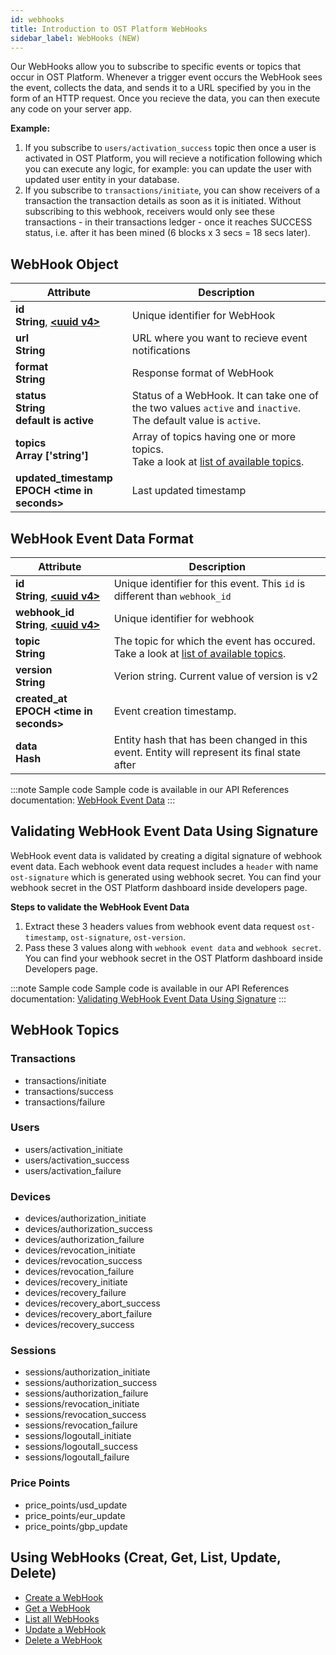 ```yaml
---
id: webhooks
title: Introduction to OST Platform WebHooks
sidebar_label: WebHooks (NEW)
---
```


Our WebHooks allow you to subscribe to specific events or topics that occur in OST Platform. Whenever a trigger event occurs the WebHook sees the event, collects the data, and sends it to a URL specified by you in the form of an HTTP request. Once you recieve the data, you can then execute any code on your server app.

**Example:** 
1. If you subscribe to `users/activation_success` topic then once a user is activated in OST Platform, you will recieve a notification following which you can execute any logic, for example: you can update the user with updated user entity in your database.
2. If you subscribe to `transactions/initiate`, you can show receivers of a transaction the transaction details as soon as it is initiated. Without subscribing to this webhook, receivers would only see these transactions - in their transactions ledger - once it reaches SUCCESS status, i.e. after it has been mined (6 blocks x 3 secs = 18 secs later).

## WebHook Object

| Attribute  | Description  |
|---|---|
| **id** <br> **String**, [**\<uuid v4\>**](/platform/docs/definitions/#uuid-v4) | Unique identifier for WebHook |
|  **url** <br> **String** | URL where you want to recieve event notifications  |
|  **format** <br> **String** | Response format of WebHook  |
|  **status** <br> **String** <br> **default is active** | Status of a WebHook. It can take one of the two values `active` and `inactive`. The default value is `active`.  |
|  **topics** <br> **Array ['string']** | Array of topics having one or more topics.  <br> Take a look at [list of available topics](/platform/docs/api/#WebHook-topics). |
| **updated_timestamp** <br> **EPOCH \<time in seconds\>**| Last updated timestamp  |

## WebHook Event Data Format

| Attribute  | Description  |
|---|---|
| **id** <br> **String**, [**\<uuid v4\>**](/platform/docs/definitions/#uuid-v4) | Unique identifier for this event. This `id` is different than `webhook_id` |
| **webhook_id** <br> **String**, [**\<uuid v4\>**](/platform/docs/definitions/#uuid-v4) | Unique identifier for webhook |
|  **topic** <br> **String** | The topic for which the event has occured. <br> Take a look at [list of available topics](/platform/docs/api/#webhook-topics). |
|  **version** <br> **String** | Verion string. Current value of version is v2 |
| **created_at** <br> **EPOCH \<time in seconds\>**| Event creation timestamp.  |
| **data** <br> **Hash**| Entity hash that has been changed in this event. Entity will represent its final state after |

:::note Sample code
Sample code is available in our API References documentation: [WebHook Event Data](https://dev.ost.com/platform/docs/api/#webhook-event-data)
:::

## Validating WebHook Event Data Using Signature
WebHook event data is validated by creating a digital signature of webhook event data. Each webhook event data request includes a `header` with name `ost-signature` which is generated using webhook secret. You can find your webhook secret in the OST Platform dashboard inside developers page.

**Steps to validate the WebHook Event Data**
1. Extract these 3 headers values from webhook event data request `ost-timestamp`, `ost-signature`, `ost-version`.
2. Pass these 3 values along with `webhook event data` and `webhook secret`. You can find your webhook secret in the OST Platform dashboard inside Developers page.

:::note Sample code
Sample code is available in our API References documentation: [Validating WebHook Event Data Using Signature](https://dev.ost.com/platform/docs/api/#validating-webhook-event-data-using-signature)
:::


## WebHook Topics

### Transactions
* transactions/initiate
* transactions/success
* transactions/failure

### Users

* users/activation_initiate
* users/activation_success
* users/activation_failure

### Devices

* devices/authorization_initiate
* devices/authorization_success
* devices/authorization_failure
* devices/revocation_initiate
* devices/revocation_success
* devices/revocation_failure
* devices/recovery_initiate
* devices/recovery_failure
* devices/recovery_abort_success
* devices/recovery_abort_failure
* devices/recovery_success

### Sessions

* sessions/authorization_initiate
* sessions/authorization_success
* sessions/authorization_failure
* sessions/revocation_initiate
* sessions/revocation_success
* sessions/revocation_failure
* sessions/logoutall_initiate
* sessions/logoutall_success
* sessions/logoutall_failure

### Price Points

* price_points/usd_update
* price_points/eur_update
* price_points/gbp_update

## Using WebHooks (Creat, Get, List, Update, Delete)
* [Create a WebHook](https://dev.ost.com/platform/docs/api/#create-a-webhook)
* [Get a WebHook](https://dev.ost.com/platform/docs/api/#get-a-webhook)
* [List all WebHooks](https://dev.ost.com/platform/docs/api/#list-all-webhooks)
* [Update a WebHook](https://dev.ost.com/platform/docs/api/#update-a-webhook)
* [Delete a WebHook](https://dev.ost.com/platform/docs/api/#delete-a-webhook)